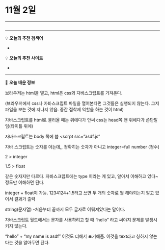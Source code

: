 # 11월 2일

---

```html

```

---

<aside>

💡 **오늘의 추천 검색어**

</aside>

- 

<aside>

💡 **오늘의 추천 사이트**

</aside>

- 

---

<aside>

💬 **오늘 배운 정보**

</aside>

브라우저는 html을 열고, html은 css와 자바스크립트를 가져온다.

(브라우저에서 css나 자바스크립트 파일을 열어본다면 그것들은 실행되지 않는다. 그저파일을 보는 것에 지나지 않음. 중간 접착제 역할을 하는 것이 html)

자바스크립트를 html로 불러올 때는 위에다가 안써 css는 head쪽 맨 위에다가 쓴단말임(타이틀 위에)

자바스크립트는 body 쪽에 씀 <scrpt src=”asdf.js”

자바 스크립트는 숫자를 아는데,, 정확히는 숫자가 아니고 integer=full number (정수) 

2 > integer

1.5 > float 

같은 숫자지만 다르다. 자바스크립트에는 type 이라는 게 있고, 알아서 이해하고 있다~ 정도만 이해하면 된다.

integer + float이 가능. 1234124+1.5라고 쓰면 두 개의 숫자로 뭘 해야되는지 알고 있어서 결과가 출력 

string(문자열) -처음부터 끝까지 모두 글자로 이뤄져있다는 말이다. 

자바스크립트 월드에서는 문자를 사용하려고 할 때 “hello” 라고 써야지 문제를 발생시키지 않는다. 

“hello” + “my name is asdf” 이것도 더해서 표기해줌. 이것을 text라고 칭하지 않는다는 것을 알아두면 된다. 